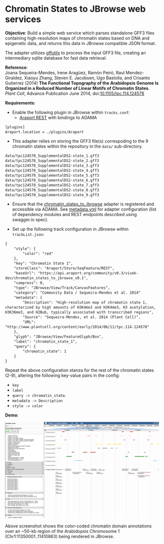 Chromatin States to JBrowse web services
===

**Objective**: Build a simple web service which parses standalone GFF3 files containing high-resolution maps of chromatin states based on DNA and epigenetic data, and returns this data in JBrowse compatible JSON format.

The adapter utilizes [gffutils](http://pythonhosted.org/gffutils/contents.html) to process the input GFF3 file, creating an intermediary sqlite database for fast data retrieval.

**Reference**:  
Joana Sequeira-Mendes, Irene Aragüez, Ramón Peiró, Raul Mendez-Giraldez, Xiaoyu Zhang, Steven E. Jacobsen, Ugo Bastolla, and Crisanto Gutierrez (2014) **The Functional Topography of the Arabidopsis Genome Is Organized in a Reduced Number of Linear Motifs of Chromatin States**. *Plant Cell*, Advance Publication June 2014, doi:[10.1105/tpc.114.124578](http://www.plantcell.org/content/early/2014/06/11/tpc.114.124578)

**Requirements**:
* Enable the following plugin in JBrowse within `tracks.conf`:
  * [Araport REST](https://github.com/Arabidopsis-Information-Portal/jbrowse/blob/stable/plugins/Araport/js/Store/SeqFeature/REST) with bindings to ADAMA
```
[plugins]
Araport.location = ./plugins/Araport
```

* This adapter relies on storing the GFF3 file(s) correspoding to the 9 chromatin states within the repository in the `data/` sub-directory.
```
data/tpc124578_SupplementalDS2-state_1.gff3
data/tpc124578_SupplementalDS2-state_2.gff3
data/tpc124578_SupplementalDS2-state_3.gff3
data/tpc124578_SupplementalDS2-state_4.gff3
data/tpc124578_SupplementalDS2-state_5.gff3
data/tpc124578_SupplementalDS2-state_6.gff3
data/tpc124578_SupplementalDS2-state_7.gff3
data/tpc124578_SupplementalDS2-state_8.gff3
data/tpc124578_SupplementalDS2-state_9.gff3
```
* Ensure that the [chromatin_states_to_jbrowse](https://github.com/vivekkrish/chromatin_state_to_jbrowse) adapter is registered and accessible via ADAMA. See [metadata.yml](https://github.com/vivekkrish/chromatin_state_to_jbrowse/blob/master/metadata.yml) for adapter configuration (list of dependency modules and REST endpoints described using swagger.io spec).

* Set up the following track configuration in JBrowse within `trackList.json`:
```
{
    "style": {
        "color": "red"
    },
    "key": "Chromatin State 1",
    "storeClass": "Araport/Store/SeqFeature/REST",
    "baseUrl": "https://api.araport.org/community/v0.3/vivek-dev/chromatin_states_to_jbrowse_v0.1",
    "compress": 0,
    "type": "JBrowse/View/Track/CanvasFeatures",
    "category": "Community Data / Sequeira-Mendes et al. 2014"
    "metadata": {
        "Description": "High-resolution map of chromatin state 1, characterized by high amounts of H3K4me2 and H3K4me3, H3 acetylation, H3K36me3, and H2Bub, typically associated with transcribed regions",
        "Source": "Sequeira-Mendes, et al. 2014 (Plant Cell)",
        "URL": "http://www.plantcell.org/content/early/2014/06/11/tpc.114.124578"
    },
    "glyph": "JBrowse/View/FeatureGlyph/Box",
    "label": "chromatin_state_1",
    "query": {
        "chromatin_state": 1
    }
}
```
Repeat the above configuration stanza for the rest of the chromatin states (2-9), altering the following key-value pairs in the config:
  * `key`
  * `label`
  * `query -> chromatin_state`.
  * `metadata -> Description`
  * `style -> color`

**Demo**:

![](assets/all_chromatin_states_jbrowse.png)

Above screenshot shows the color-coded chromatin domain annotations over an ~50-kb region of the Arabidopsis Chromosome 1 (Chr1:11350001..11410863) being rendered in JBrowse.
